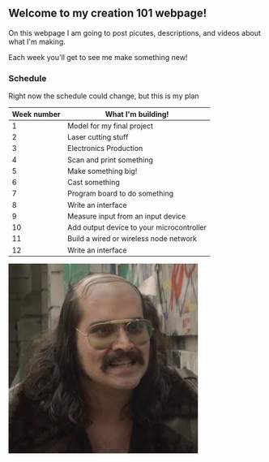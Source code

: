 ## **Welcome to my creation 101 webpage!**

On this webpage I am going to post picutes, descriptions, and videos about what I'm making.  

Each week you'll get to see me make something new!


### Schedule

Right now the schedule could change, but this is my plan

|Week number | What I'm building!|
| --- | --- |
| 1 | Model for my final project |
| 2 | Laser cutting stuff |
| 3 | Electronics Production |
| 4 | Scan and print something |
| 5 | Make something big! |
| 6 | Cast something |
| 7 | Program board to do something |
| 8 | Write an interface |
| 9 | Measure input from an input device |
| 10 | Add output device to your microcontroller |
| 11 |  Build a wired or wireless node network |
| 12 | Write an interface |

![image](Frankie_Mermaid.jpg)

